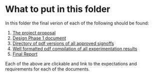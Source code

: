 # What to put in this folder

In this folder the final verion of each of the following should be found:

1. [The project proposal](https://github.com/TnTech-ECE/StarterRepo/blob/364141e6634a5ea8218900e1664af58cee2d57e7/Reports/ProjectProposal.md)
2. [Design Phase 1 document](https://github.com/TnTech-ECE/StarterRepo/blob/8979e1445f6a24c35b43196b08c25d6c5497d1a5/Reports/DesignPhase1.md)
3. [Directory of pdf versions of all approved signoffs](https://github.com/TnTech-ECE/StarterRepo/blob/86e8ce55ad51180324b18fb808f1b63c04d23d07/Reports/Signoffs/Readme.md)
4. [Well formatted pdf compilation of all experimentation results](https://github.com/TnTech-ECE/StarterRepo/blob/8c52b24812a0130119ad4b1cb5233517b6caae10/Reports/Experimentation.md)
5. [Final Report](url)

Each of the above are clickable and link to the expectations and requirements for each of the documents.
